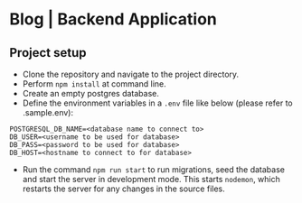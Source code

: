 # Blog | Backend Application

## Project setup

- Clone the repository and navigate to the project directory.
- Perform `npm install` at command line.
- Create an empty postgres database.
- Define the environment variables in a `.env` file like below (please refer to .sample.env):
```
POSTGRESQL_DB_NAME=<database name to connect to>
DB_USER=<username to be used for database>
DB_PASS=<password to be used for database>
DB_HOST=<hostname to connect to for database>
```
- Run the command `npm run start` to run migrations, seed the database and start the server in development mode. This starts `nodemon`, which restarts the server for any changes in the source files.